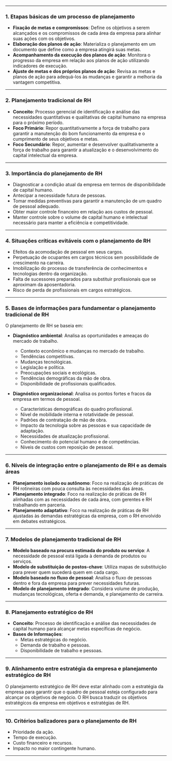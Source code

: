 
---

### 1. Etapas básicas de um processo de planejamento

- **Fixação de metas e compromissos**: Define os objetivos a serem alcançados e os compromissos de cada área da empresa para alinhar suas ações com os objetivos.
- **Elaboração dos planos de ação**: Materializa o planejamento em um documento que define como a empresa atingirá suas metas.
- **Acompanhamento da execução dos planos de ação**: Monitora o progresso da empresa em relação aos planos de ação utilizando indicadores de execução.
- **Ajuste de metas e dos próprios planos de ação**: Revisa as metas e planos de ação para adequá-los às mudanças e garantir a melhoria da vantagem competitiva.

---

### 2. Planejamento tradicional de RH

- **Conceito**: Processo gerencial de identificação e análise das necessidades quantitativas e qualitativas de capital humano na empresa para o próximo período.
- **Foco Primário**: Repor quantitativamente a força de trabalho para garantir a manutenção do bom funcionamento da empresa e o cumprimento de seus objetivos e metas.
- **Foco Secundário**: Repor, aumentar e desenvolver qualitativamente a força de trabalho para garantir a atualização e o desenvolvimento do capital intelectual da empresa.

---

### 3. Importância do planejamento de RH

- Diagnosticar a condição atual da empresa em termos de disponibilidade de capital humano.
- Antecipar a necessidade futura de pessoas.
- Tomar medidas preventivas para garantir a manutenção de um quadro de pessoal adequado.
- Obter maior controle financeiro em relação aos custos de pessoal.
- Manter controle sobre o volume de capital humano e intelectual necessário para manter a eficiência e competitividade.

---

### 4. Situações críticas evitáveis com o planejamento de RH

- Efeitos da acomodação de pessoal em seus cargos.
- Perpetuação de ocupantes em cargos técnicos sem possibilidade de crescimento na carreira.
- Imobilização do processo de transferência de conhecimentos e tecnologias dentro da organização.
- Falta de sucessores preparados para substituir profissionais que se aproximam da aposentadoria.
- Risco de perda de profissionais em cargos estratégicos.

---

### 5. Bases de informações para fundamentar o planejamento tradicional de RH

O planejamento de RH se baseia em:

- **Diagnóstico ambiental**: Analisa as oportunidades e ameaças do mercado de trabalho.
    
    - Contexto econômico e mudanças no mercado de trabalho.
    - Tendências competitivas.
    - Mudanças tecnológicas.
    - Legislação e política.
    - Preocupações sociais e ecológicas.
    - Tendências demográficas da mão de obra.
    - Disponibilidade de profissionais qualificados.
- **Diagnóstico organizacional**: Analisa os pontos fortes e fracos da empresa em termos de pessoal.
    
    - Características demográficas do quadro profissional.
    - Nível de mobilidade interna e rotatividade de pessoal.
    - Padrões de contratação de mão de obra.
    - Impacto da tecnologia sobre as pessoas e sua capacidade de adaptação.
    - Necessidades de atualização profissional.
    - Conhecimento do potencial humano e de competências.
    - Níveis de custos com reposição de pessoal.

---

### 6. Níveis de integração entre o planejamento de RH e as demais áreas

- **Planejamento isolado ou autônomo**: Foco na realização de práticas de RH rotineiras com pouca consulta às necessidades das áreas.
- **Planejamento integrado**: Foco na realização de práticas de RH alinhadas com as necessidades de cada área, com gerentes e RH trabalhando em parceria.
- **Planejamento adaptativo**: Foco na realização de práticas de RH ajustadas às demandas estratégicas da empresa, com o RH envolvido em debates estratégicos.

---

### 7. Modelos de planejamento tradicional de RH

- **Modelo baseado na procura estimada do produto ou serviço**: A necessidade de pessoal está ligada à demanda de produtos ou serviços.
- **Modelo de substituição de postos-chave**: Utiliza mapas de substituição para prever quem sucederá quem em cada cargo.
- **Modelo baseado no fluxo de pessoal**: Analisa o fluxo de pessoas dentro e fora da empresa para prever necessidades futuras.
- **Modelo de planejamento integrado**: Considera volume de produção, mudanças tecnológicas, oferta e demanda, e planejamento de carreira.

---

### 8. Planejamento estratégico de RH

- **Conceito**: Processo de identificação e análise das necessidades de capital humano para alcançar metas específicas de negócio.
- **Bases de Informações**:
    - Metas estratégicas do negócio.
    - Demanda de trabalho e pessoas.
    - Disponibilidade de trabalho e pessoas.

---

### 9. Alinhamento entre estratégia da empresa e planejamento estratégico de RH

O planejamento estratégico de RH deve estar alinhado com a estratégia da empresa para garantir que o quadro de pessoal esteja configurado para alcançar os objetivos de negócio. O RH busca traduzir os objetivos estratégicos da empresa em objetivos e estratégias de RH.

---

### 10. Critérios balizadores para o planejamento de RH

- Prioridade da ação.
- Tempo de execução.
- Custo financeiro e recursos.
- Impacto no maior contingente humano.

---
